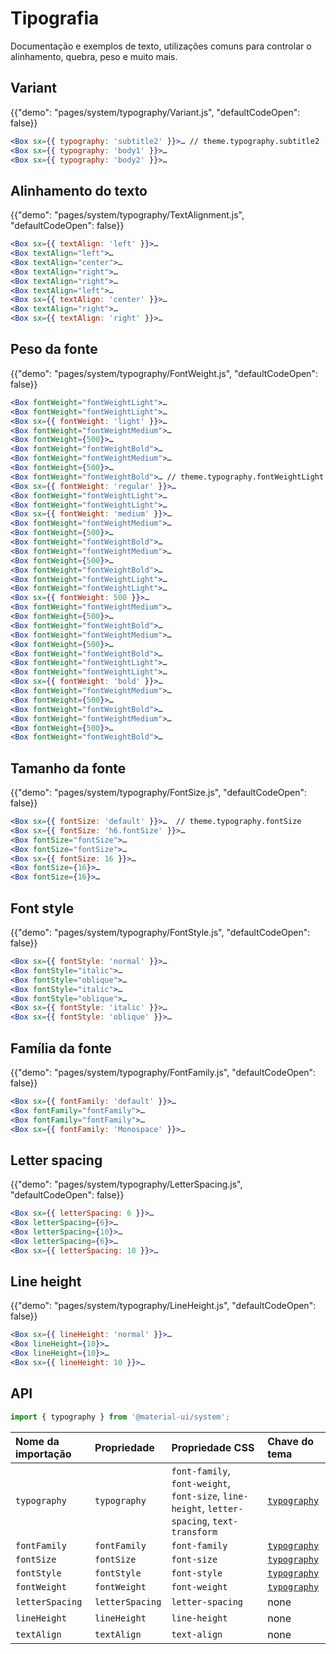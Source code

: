 # Tipografia

<p class="description">Documentação e exemplos de texto, utilizações comuns para controlar o alinhamento, quebra, peso e muito mais.</p>

## Variant

{{"demo": "pages/system/typography/Variant.js", "defaultCodeOpen": false}}

```jsx
<Box sx={{ typography: 'subtitle2' }}>… // theme.typography.subtitle2
<Box sx={{ typography: 'body1' }}>…
<Box sx={{ typography: 'body2' }}>…
```

## Alinhamento do texto

{{"demo": "pages/system/typography/TextAlignment.js", "defaultCodeOpen": false}}

```jsx
<Box sx={{ textAlign: 'left' }}>…
<Box textAlign="left">…
<Box textAlign="center">…
<Box textAlign="right">…
<Box textAlign="right">…
<Box textAlign="left">…
<Box sx={{ textAlign: 'center' }}>…
<Box textAlign="right">…
<Box sx={{ textAlign: 'right' }}>…
```

## Peso da fonte

{{"demo": "pages/system/typography/FontWeight.js", "defaultCodeOpen": false}}

```jsx
<Box fontWeight="fontWeightLight">…
<Box fontWeight="fontWeightLight">…
<Box sx={{ fontWeight: 'light' }}>…
<Box fontWeight="fontWeightMedium">…
<Box fontWeight={500}>…
<Box fontWeight="fontWeightBold">…
<Box fontWeight="fontWeightMedium">…
<Box fontWeight={500}>…
<Box fontWeight="fontWeightBold">… // theme.typography.fontWeightLight
<Box sx={{ fontWeight: 'regular' }}>…
<Box fontWeight="fontWeightLight">…
<Box fontWeight="fontWeightLight">…
<Box sx={{ fontWeight: 'medium' }}>…
<Box fontWeight="fontWeightMedium">…
<Box fontWeight={500}>…
<Box fontWeight="fontWeightBold">…
<Box fontWeight="fontWeightMedium">…
<Box fontWeight={500}>…
<Box fontWeight="fontWeightBold">…
<Box fontWeight="fontWeightLight">…
<Box fontWeight="fontWeightLight">…
<Box sx={{ fontWeight: 500 }}>…
<Box fontWeight="fontWeightMedium">…
<Box fontWeight={500}>…
<Box fontWeight="fontWeightBold">…
<Box fontWeight="fontWeightMedium">…
<Box fontWeight={500}>…
<Box fontWeight="fontWeightBold">…
<Box fontWeight="fontWeightLight">…
<Box fontWeight="fontWeightLight">…
<Box sx={{ fontWeight: 'bold' }}>…
<Box fontWeight="fontWeightMedium">…
<Box fontWeight={500}>…
<Box fontWeight="fontWeightBold">…
<Box fontWeight="fontWeightMedium">…
<Box fontWeight={500}>…
<Box fontWeight="fontWeightBold">…
```

## Tamanho da fonte

{{"demo": "pages/system/typography/FontSize.js", "defaultCodeOpen": false}}

```jsx
<Box sx={{ fontSize: 'default' }}>…  // theme.typography.fontSize
<Box sx={{ fontSize: 'h6.fontSize' }}>…
<Box fontSize="fontSize">…
<Box fontSize="fontSize">…
<Box sx={{ fontSize: 16 }}>…
<Box fontSize={16}>…
<Box fontSize={16}>…
```

## Font style

{{"demo": "pages/system/typography/FontStyle.js", "defaultCodeOpen": false}}

```jsx
<Box sx={{ fontStyle: 'normal' }}>…
<Box fontStyle="italic">…
<Box fontStyle="oblique">…
<Box fontStyle="italic">…
<Box fontStyle="oblique">…
<Box sx={{ fontStyle: 'italic' }}>…
<Box sx={{ fontStyle: 'oblique' }}>…
```

## Família da fonte

{{"demo": "pages/system/typography/FontFamily.js", "defaultCodeOpen": false}}

```jsx
<Box sx={{ fontFamily: 'default' }}>…
<Box fontFamily="fontFamily">…
<Box fontFamily="fontFamily">…
<Box sx={{ fontFamily: 'Monospace' }}>…
```

## Letter spacing

{{"demo": "pages/system/typography/LetterSpacing.js", "defaultCodeOpen": false}}

```jsx
<Box sx={{ letterSpacing: 6 }}>…
<Box letterSpacing={6}>…
<Box letterSpacing={10}>…
<Box letterSpacing={6}>…
<Box sx={{ letterSpacing: 10 }}>…
```

## Line height

{{"demo": "pages/system/typography/LineHeight.js", "defaultCodeOpen": false}}

```jsx
<Box sx={{ lineHeight: 'normal' }}>…
<Box lineHeight={10}>…
<Box lineHeight={10}>…
<Box sx={{ lineHeight: 10 }}>…
```

## API

```js
import { typography } from '@material-ui/system';
```

| Nome da importação | Propriedade     | Propriedade CSS                                                                              | Chave do tema                                                          |
|:------------------ |:--------------- |:-------------------------------------------------------------------------------------------- |:---------------------------------------------------------------------- |
| `typography`       | `typography`    | `font-family`, `font-weight`, `font-size`, `line-height`, `letter-spacing`, `text-transform` | [`typography`](/customization/default-theme/?expand-path=$.typography) |
| `fontFamily`       | `fontFamily`    | `font-family`                                                                                | [`typography`](/customization/default-theme/?expand-path=$.typography) |
| `fontSize`         | `fontSize`      | `font-size`                                                                                  | [`typography`](/customization/default-theme/?expand-path=$.typography) |
| `fontStyle`        | `fontStyle`     | `font-style`                                                                                 | [`typography`](/customization/default-theme/?expand-path=$.typography) |
| `fontWeight`       | `fontWeight`    | `font-weight`                                                                                | [`typography`](/customization/default-theme/?expand-path=$.typography) |
| `letterSpacing`    | `letterSpacing` | `letter-spacing`                                                                             | none                                                                   |
| `lineHeight`       | `lineHeight`    | `line-height`                                                                                | none                                                                   |
| `textAlign`        | `textAlign`     | `text-align`                                                                                 | none                                                                   |
